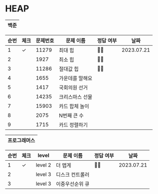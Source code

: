 # HEAP
|백준|
|---|

| 순번 | 체크                          | 문제번호                | 문제 이름 | 정답 여부 |  날짜             |
|------|---|---|------|---|---|
|1| ✓ | 11279 | 최대 힙 | 👌🏻 | 2023.07.21|
|2| | 1927 | 최소 힙 | 👌🏻 | |
|3| | 11286 | 절대값 힙 | 👌🏻 | |
|4| | 1655 | 가운데를 말해요 | | |
|5| | 1417 | 국회의원 선거 | | |
|6| | 14235 | 크리스마스 선물 | | |
|7| | 15903 | 카드 합체 놀이 | | |
|8| | 2075 | N번째 큰 수 | | |
|9| | 1715 | 카드 정렬하기 | | |

|프로그래머스|
|---|

| 순번 | 체크                          | level                | 문제 이름 | 정답 여부 |  날짜             |
|------|---|---|------|---|---|
|1| ✓ | level 2 | 더 맵게 | 👌🏻 | 2023.07.21|
|2| | level 3 | 디스크 컨트롤러 | | |
|3| | level 3 | 이중우선순위 큐 |  | |